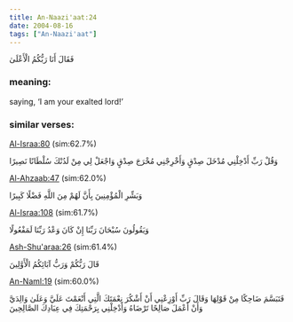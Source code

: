 ```yaml
---
title: An-Naazi'aat:24
date: 2004-08-16
tags: ["An-Naazi'aat"]
---
```

فَقَالَ أَنَا رَبُّكُمُ الْأَعْلَىٰ
### meaning: 
saying, ‘I am your exalted lord!’
### similar verses: 

[Al-Israa:80](/17/80) (sim:62.7%)

وَقُلْ رَبِّ أَدْخِلْنِي مُدْخَلَ صِدْقٍ وَأَخْرِجْنِي مُخْرَجَ صِدْقٍ وَاجْعَلْ لِي مِنْ لَدُنْكَ سُلْطَانًا نَصِيرًا

[Al-Ahzaab:47](/33/47) (sim:62.0%)

وَبَشِّرِ الْمُؤْمِنِينَ بِأَنَّ لَهُمْ مِنَ اللَّهِ فَضْلًا كَبِيرًا

[Al-Israa:108](/17/108) (sim:61.7%)

وَيَقُولُونَ سُبْحَانَ رَبِّنَا إِنْ كَانَ وَعْدُ رَبِّنَا لَمَفْعُولًا

[Ash-Shu'araa:26](/26/26) (sim:61.4%)

قَالَ رَبُّكُمْ وَرَبُّ آبَائِكُمُ الْأَوَّلِينَ

[An-Naml:19](/27/19) (sim:60.0%)

فَتَبَسَّمَ ضَاحِكًا مِنْ قَوْلِهَا وَقَالَ رَبِّ أَوْزِعْنِي أَنْ أَشْكُرَ نِعْمَتَكَ الَّتِي أَنْعَمْتَ عَلَيَّ وَعَلَىٰ وَالِدَيَّ وَأَنْ أَعْمَلَ صَالِحًا تَرْضَاهُ وَأَدْخِلْنِي بِرَحْمَتِكَ فِي عِبَادِكَ الصَّالِحِينَ
